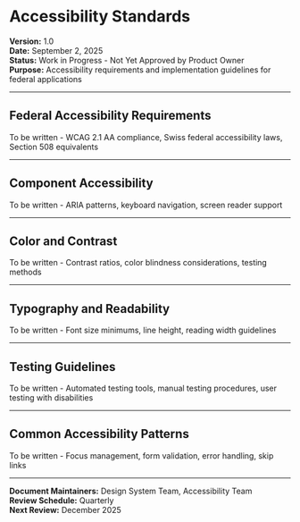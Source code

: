 # Accessibility Standards
**Version:** 1.0  
**Date:** September 2, 2025  
**Status:** Work in Progress - Not Yet Approved by Product Owner  
**Purpose:** Accessibility requirements and implementation guidelines for federal applications

---

## **Federal Accessibility Requirements**

To be written - WCAG 2.1 AA compliance, Swiss federal accessibility laws, Section 508 equivalents

---

## **Component Accessibility**

To be written - ARIA patterns, keyboard navigation, screen reader support

---

## **Color and Contrast**

To be written - Contrast ratios, color blindness considerations, testing methods

---

## **Typography and Readability**

To be written - Font size minimums, line height, reading width guidelines

---

## **Testing Guidelines**

To be written - Automated testing tools, manual testing procedures, user testing with disabilities

---

## **Common Accessibility Patterns**

To be written - Focus management, form validation, error handling, skip links

---

**Document Maintainers:** Design System Team, Accessibility Team  
**Review Schedule:** Quarterly  
**Next Review:** December 2025
